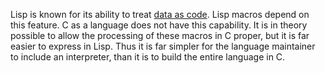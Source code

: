 Lisp is known for its ability to treat [data as code](https://en.wikipedia.org/wiki/Homoiconicity).
Lisp macros depend on this feature. C as a language does not have this capability.
It is in theory possible to allow the processing of these macros in C proper, but it is far easier to express in Lisp.
Thus it is far simpler for the language maintainer to include an interpreter, than it is to build the entire language in C.
